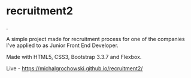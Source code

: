 # recruitment2
.

A simple project made for recruitment process for one of the companies I've applied to as Junior Front End Developer.

Made with HTML5, CSS3, Bootstrap 3.3.7 and Flexbox.

Live - https://michalgrochowski.github.io/recruitment2/
